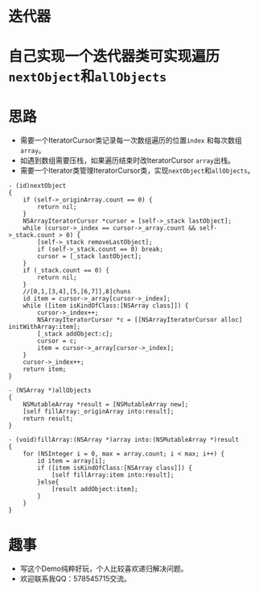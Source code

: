 # 迭代器

# 自己实现一个迭代器类可实现遍历`nextObject`和`allObjects`

# 思路
* 需要一个IteratorCursor类记录每一次数组遍历的位置`index` 和每次数组`array`。
* 如遇到数组需要压栈，如果遍历结束时改IteratorCursor `array`出栈。
* 需要一个Iterator类管理IteratorCursor类，实现`nextObject`和`allObjects`。
```objc
- (id)nextObject
{
    if (self->_originArray.count == 0) {
        return nil;
    }
    NSArrayIteratorCursor *cursor = [self->_stack lastObject];
    while (cursor->_index == cursor->_array.count && self->_stack.count > 0) {
        [self->_stack removeLastObject];
        if (self->_stack.count == 0) break;
        cursor = [_stack lastObject];
    }
    if (_stack.count == 0) {
        return nil;
    }
    //[0,1,[3,4],[5,[6,7]],8]chuns
    id item = cursor->_array[cursor->_index];
    while ([item isKindOfClass:[NSArray class]]) {
        cursor->_index++;
        NSArrayIteratorCursor *c = [[NSArrayIteratorCursor alloc] initWithArray:item];
        [_stack addObject:c];
        cursor = c;
        item = cursor->_array[cursor->_index];
    }
    cursor->_index++;
    return item;
}

- (NSArray *)allObjects
{
    NSMutableArray *result = [NSMutableArray new];
    [self fillArray:_originArray into:result];
    return result;
}

- (void)fillArray:(NSArray *)array into:(NSMutableArray *)result
{
    for (NSInteger i = 0, max = array.count; i < max; i++) {
        id item = array[i];
        if ([item isKindOfClass:[NSArray class]]) {
            [self fillArray:item into:result];
        }else{
            [result addObject:item];
        }
    }
}

```
# 趣事
* 写这个Demo纯粹好玩，个人比较喜欢递归解决问题。
* 欢迎联系我QQ：578545715交流。
